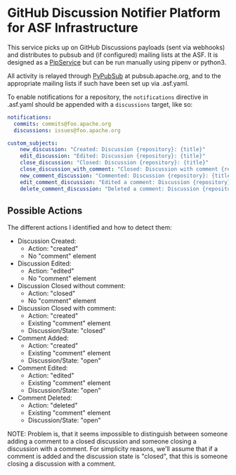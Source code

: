 # GitHub Discussion Notifier Platform for ASF Infrastructure

This service picks up on GitHub Discussions payloads (sent via webhooks) and distributes to pubsub and (if configured) mailing lists at the ASF.
It is designed as a [PipService](https://cwiki.apache.org/confluence/display/INFRA/Pipservices) but can be run manually using pipenv or python3.

All activity is relayed through [PyPubSub](https://github.com/Humbedooh/pypubsub/) at pubsub.apache.org, and to the appropriate mailing lists if such have been set up via .asf.yaml.

To enable notifications for a repository, the `notifications` directive in .asf.yaml should be appended with a `discussions` target, like so:

~~~yaml
notifications:
  commits: commits@foo.apache.org
  discussions: issues@foo.apache.org

custom_subjects:
    new_discussion: "Created: Discussion {repository}: {title}"
    edit_discussion: "Edited: Discussion {repository}: {title}"
    close_discussion: "Closed: Discussion {repository}: {title}"
    close_discussion_with_comment: "Closed: Discussion with comment {repository}: {title}"
    new_comment_discussion: "Commented: Discussion {repository}: {title}"
    edit_comment_discussion: "Edited a comment: Discussion {repository}: {title}"
    delete_comment_discussion: "Deleted a comment: Discussion {repository}: {title}"
  ~~~

## Possible Actions

The different actions I identified and how to detect them:

- Discussion Created:
  - Action: "created"
  - No "comment" element
- Discussion Edited:
  - Action: "edited"
  - No "comment" element
- Discussion Closed without comment:
  - Action: "closed"
  - No "comment" element
- Discussion Closed with comment:
  - Action: "created"
  - Existing "comment" element
  - Discussion/State: "closed"
- Comment Added:
  - Action: "created"
  - Existing "comment" element
  - Discussion/State: "open"
- Comment Edited:
  - Action: "edited"
  - Existing "comment" element
  - Discussion/State: "open"
- Comment Deleted:
  - Action: "deleted"
  - Existing "comment" element
  - Discussion/State: "open"

NOTE: Problem is, that it seems impossible to distinguish between someone adding a comment to a closed discussion and someone closing a discussion with a comment.
For simplicity reasons, we'll assume that if a comment is added and the discussion state is "closed", that this is someone closing a discussion with a comment.
  

